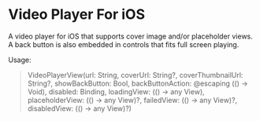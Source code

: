 # Video Player For iOS

A video player for iOS that supports cover image and/or placeholder views. A back button is also embedded in controls that fits full screen playing.

Usage:
> VideoPlayerView(url: String, coverUrl: String?, coverThumbnailUrl: String?, showBackButton: Bool, backButtonAction: @escaping (() -> Void), disabled: Binding<Bool>, loadingView: (() -> any View), placeholderView: (() -> any View)?, failedView: (() -> any View)?, disabledView: (() -> any View)?)  
